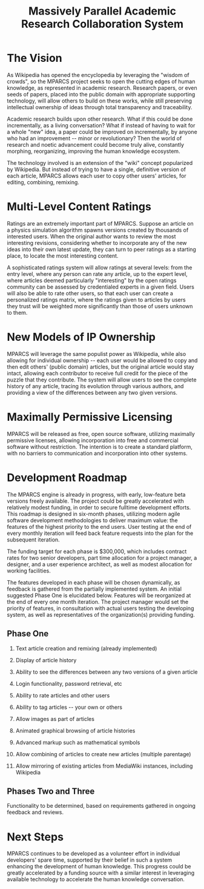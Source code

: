 ﻿---
layout: default
title: Massively Parallel Academic Research Collaboration System
---

The Vision
==========
As Wikipedia has opened the encyclopedia by leveraging the "wisdom of crowds", so the MPARCS project seeks to open the cutting edges of human knowledge, as represented in academic research.  Research papers, or even seeds of papers, placed into the public domain with appropriate supporting technology, will allow others to build on these works, while still preserving intellectual ownership of ideas through total transparency and traceability.

Academic research builds upon other research.  What if this could be done incrementally, as a living conversation?  What if instead of having to wait for a whole "new" idea, a paper could be improved on incrementally, by anyone who had an improvement -- minor or revolutionary?  Then the world of research and noetic advancement could become truly alive, constantly morphing, reorganizing, improving the human knowledge ecosystem.  

The technology involved is an extension of the "wiki" concept popularized by Wikipedia.  But instead of trying to have a single, definitive version of each article, MPARCS allows each user to copy other users' articles, for editing, combining, remixing.  

Multi-Level Content Ratings
===========================
Ratings are an extremely important part of MPARCS.  Suppose an article on a physics simulation algorithm spawns versions created by thousands of interested users.  When the original author wants to review the most interesting revisions, considering whether to incorporate any of the new ideas into their own latest update, they can turn to peer ratings as a starting place, to locate the most interesting content. 

A sophisticated ratings system will allow ratings at several levels: from the entry level, where any person can rate any article, up to the expert level, where articles deemed particularly "interesting" by the open ratings community can be assessed by credentialed experts in a given field.  Users will also be able to rate other users, so that each user can create a personalized ratings matrix, where the ratings given to articles by  users they trust will be weighted more significantly than those of users unknown to them.

New Models of IP Ownership
===========================
MPARCS will leverage the same populist power as Wikipedia, while also allowing for individual ownership -- each user would be allowed to copy and then edit others' (public domain) articles, but the original article would stay intact, allowing each contributor to receive full credit for the piece of the puzzle that they contribute. The system will allow users to see the complete history of any article, tracing its evolution through various authors, and providing a view of the differences between any two given versions.

Maximally Permissive Licensing
===========================
MPARCS will be released as free, open source software, utilizing maximally permissive licenses, allowing incorporation into free and commercial software without restriction.  The intention is to create a standard platform, with no barriers to communication and incorporation into other systems.

Development Roadmap
===========================
The MPARCS engine is already in progress, with early, low-feature beta versions freely available.  The project could be greatly accelerated with relatively modest funding, in order to secure fulltime development efforts.  This roadmap is designed in six-month phases, utilizing modern agile software development methodologies to deliver maximum value: the features of the highest priority to the end users.  User testing at the end of every monthly iteration will feed back feature requests into the plan for the subsequent iteration.  

The funding target for each phase is $300,000, which includes contract rates for two senior developers, part time allocation for a project manager, a designer, and a user experience architect, as well as modest allocation for working facilities.  

The features developed in each phase will be chosen dynamically, as feedback is gathered from the partially implemented system.  An initial suggested Phase One is elucidated below.  Features will be reorganized at the end of every one month iteration.  The project manager would set the priority of  features, in consultation with actual users testing the developing system, as well as representatives of the organization(s) providing funding.

## Phase One           

1. Text article creation and remixing (already implemented)
   
2. Display of article history
   
3. Ability to see the differences between any two versions of a given article
   
4. Login functionality, password retrieval, etc
   
5. Ability to rate articles and other users
   
6. Ability to tag articles -- your own or others
   
7. Allow images as part of articles
   
8. Animated graphical browsing of article histories
   
9. Advanced markup such as mathematical symbols
   
10. Allow combining  of articles to create new articles (multiple parentage)
   
11. Allow mirroring of existing articles from MediaWiki instances, including Wikipedia

## Phases Two and Three

Functionality to be determined, based on requirements gathered in ongoing feedback and reviews.

Next Steps
==========
MPARCS continues to be developed as a volunteer effort in individual developers' spare time, supported by their belief in such a system enhancing the development of human knowledge.  This progress could be greatly accelerated by a funding source with a similar interest in leveraging available technology to accelerate the human knowledge conversation. 
